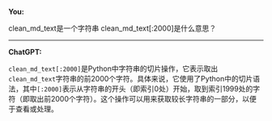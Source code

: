 **You:**

clean\_md\_text是一个字符串 clean\_md\_text\[:2000\]是什么意思？

* * *

**ChatGPT:**

`clean_md_text[:2000]`是Python中字符串的切片操作，它表示取出`clean_md_text`字符串的前2000个字符。具体来说，它使用了Python中的切片语法，其中`[:2000]`表示从字符串的开头（即索引0处）开始，取到索引1999处的字符（即取出前2000个字符）。这个操作可以用来获取较长字符串的一部分，以便于查看或处理。